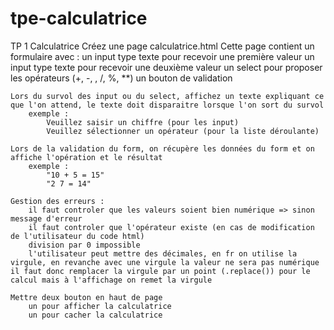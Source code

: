 # tpe-calculatrice

TP 1 Calculatrice
Créez une page calculatrice.html
    Cette page contient un formulaire avec :
        un input type texte pour recevoir une première valeur
        un input type texte pour recevoir une deuxième valeur
        un select pour proposer les opérateurs (+, -, , /, %, \*\*)
        un bouton de validation

    Lors du survol des input ou du select, affichez un texte expliquant ce que l'on attend, le texte doit disparaitre lorsque l'on sort du survol
        exemple :
            Veuillez saisir un chiffre (pour les input)
            Veuillez sélectionner un opérateur (pour la liste déroulante)

    Lors de la validation du form, on récupère les données du form et on affiche l'opération et le résultat
        exemple :
            "10 + 5 = 15"
            "2 7 = 14"

    Gestion des erreurs :
        il faut controler que les valeurs soient bien numérique => sinon message d'erreur
        il faut controler que l'opérateur existe (en cas de modification de l'utilisateur du code html)
        division par 0 impossible
        l'utilisateur peut mettre des décimales, en fr on utilise la virgule, en revanche avec une virgule la valeur ne sera pas numérique il faut donc remplacer la virgule par un point (.replace()) pour le calcul mais à l'affichage on remet la virgule

    Mettre deux bouton en haut de page
        un pour afficher la calculatrice
        un pour cacher la calculatrice

